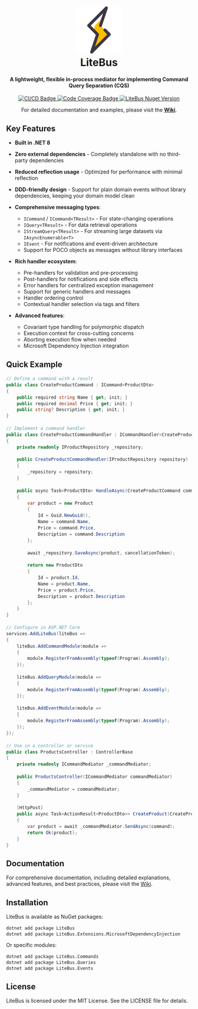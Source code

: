 <h1 align="center"><br>
<a href="https://github.com/litenova/LiteBus">
<img src="assets/logo/icon.png">
</a>
<br>
LiteBus
<br>
</h1>
<h4 align="center">A lightweight, flexible in-process mediator for implementing Command Query Separation (CQS)</h4>
<p align="center">
<a href="https://github.com/litenova/LiteBus/actions/workflows/release.yml">
<img src="https://github.com/litenova/LiteBus/actions/workflows/release.yml/badge.svg" alt="CI/CD Badge" />
</a>
<a href="https://codecov.io/gh/litenova/LiteBus" >
<img src="https://codecov.io/gh/litenova/LiteBus/graph/badge.svg?token=XBNYITSV5A" alt="Code Coverage Badge" />
</a>
<a href="https://www.nuget.org/packages/LiteBus">
<img src="https://img.shields.io/nuget/vpre/LiteBus.svg" alt="LiteBus Nuget Version" />
</a>
</p>
<p align="center">
For detailed documentation and examples, please visit the <a href="https://github.com/litenova/LiteBus/wiki"><b>Wiki</b></a>.
</p>

## Key Features

- **Built in .NET 8**
- **Zero external dependencies** - Completely standalone with no third-party dependencies
- **Reduced reflection usage** - Optimized for performance with minimal reflection
- **DDD-friendly design** - Support for plain domain events without library dependencies, keeping your domain model clean
- **Comprehensive messaging types**:
  - `ICommand` / `ICommand<TResult>` - For state-changing operations
  - `IQuery<TResult>` - For data retrieval operations
  - `IStreamQuery<TResult>` - For streaming large datasets via `IAsyncEnumerable<T>`
  - `IEvent` - For notifications and event-driven architecture
  - Support for POCO objects as messages without library interfaces

- **Rich handler ecosystem**:
  - Pre-handlers for validation and pre-processing
  - Post-handlers for notifications and side effects
  - Error handlers for centralized exception management
  - Support for generic handlers and messages
  - Handler ordering control
  - Contextual handler selection via tags and filters

- **Advanced features**:
  - Covariant type handling for polymorphic dispatch
  - Execution context for cross-cutting concerns
  - Aborting execution flow when needed
  - Microsoft Dependency Injection integration

## Quick Example

```csharp
// Define a command with a result
public class CreateProductCommand : ICommand<ProductDto>
{
    public required string Name { get; init; }
    public required decimal Price { get; init; }
    public string? Description { get; init; }
}

// Implement a command handler
public class CreateProductCommandHandler : ICommandHandler<CreateProductCommand, ProductDto>
{
    private readonly IProductRepository _repository;
    
    public CreateProductCommandHandler(IProductRepository repository)
    {
        _repository = repository;
    }
    
    public async Task<ProductDto> HandleAsync(CreateProductCommand command, CancellationToken cancellationToken = default)
    {
        var product = new Product
        {
            Id = Guid.NewGuid(),
            Name = command.Name,
            Price = command.Price,
            Description = command.Description
        };
        
        await _repository.SaveAsync(product, cancellationToken);
        
        return new ProductDto
        {
            Id = product.Id,
            Name = product.Name,
            Price = product.Price,
            Description = product.Description
        };
    }
}

// Configure in ASP.NET Core
services.AddLiteBus(liteBus =>
{
    liteBus.AddCommandModule(module =>
    {
        module.RegisterFromAssembly(typeof(Program).Assembly);
    });
    
    liteBus.AddQueryModule(module =>
    {
        module.RegisterFromAssembly(typeof(Program).Assembly);
    });
    
    liteBus.AddEventModule(module =>
    {
        module.RegisterFromAssembly(typeof(Program).Assembly);
    });
});

// Use in a controller or service
public class ProductsController : ControllerBase
{
    private readonly ICommandMediator _commandMediator;
    
    public ProductsController(ICommandMediator commandMediator)
    {
        _commandMediator = commandMediator;
    }
    
    [HttpPost]
    public async Task<ActionResult<ProductDto>> CreateProduct(CreateProductCommand command)
    {
        var product = await _commandMediator.SendAsync(command);
        return Ok(product);
    }
}
```

## Documentation

For comprehensive documentation, including detailed explanations, advanced features, and best practices, please visit the [Wiki](https://github.com/litenova/LiteBus/wiki).

## Installation

LiteBus is available as NuGet packages:

```
dotnet add package LiteBus
dotnet add package LiteBus.Extensions.MicrosoftDependencyInjection
```

Or specific modules:

```
dotnet add package LiteBus.Commands
dotnet add package LiteBus.Queries
dotnet add package LiteBus.Events
```

## License

LiteBus is licensed under the MIT License. See the LICENSE file for details.
